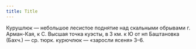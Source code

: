 ```yaml
---
title: Title
---
```


Курушлюк — небольшое лесистое поднятие над скальными обрывами г. Арман-Кая, к С.
Высшая точка куэсты, в 3 км. к Ю от нп Баштановка (Бахч.) — ср. тюрк. курючлюк —
«заросли ясеня» З–6.
